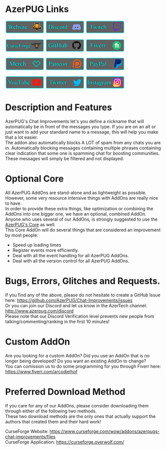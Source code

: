 # AzerPUG Links
[![](https://github.com/AzerPUG/AZP-Files/raw/main/Panels/Website%20Panel%20Small.png "")](http://www.azerpug.com "") 
[![](https://github.com/AzerPUG/AZP-Files/raw/main/Panels/Discord%20Panel%20Small.png "")](http://www.azerpug.com/discord "") 
[![](https://github.com/AzerPUG/AZP-Files/raw/main/Panels/Twitch%20Panel%20Small.png "")](http://www.azerpug.com/twitch "")  

[![](https://github.com/AzerPUG/AZP-Files/raw/main/Panels/CurseForge%20Panel%20Small.png "")](http://www.azerpug.com/curseforge "") 
[![](https://github.com/AzerPUG/AZP-Files/raw/main/Panels/GitHub%20Panel%20Small.png "")](http://www.azerpug.com/github "") 
[![](https://github.com/AzerPUG/AZP-Files/raw/main/Panels/Fiverr%20Panel%20Small.png "")](http://www.azerpug.com/fiverr "")  

[![](https://github.com/AzerPUG/AZP-Files/raw/main/Panels/Merch%20Panel%20Small.png "")](http://www.azerpug.com/merch "") 
[![](https://github.com/AzerPUG/AZP-Files/raw/main/Panels/Patreon%20Panel%20Small.png "")](http://www.azerpug.com/patreon "") 
[![](https://github.com/AzerPUG/AZP-Files/raw/main/Panels/PayPal%20Panel%20Small.png "")](http://www.azerpug.com/paypal "")  

[![](https://github.com/AzerPUG/AZP-Files/raw/main/Panels/YouTube%20Panel%20Small.png "")](http://www.azerpug.com/youtube "") 
[![](https://github.com/AzerPUG/AZP-Files/raw/main/Panels/Twitter%20Panel%20Small.png "")](http://www.azerpug.com/twitter "") 
[![](https://github.com/AzerPUG/AZP-Files/raw/main/Panels/Instagram%20Panel%20Small.png "")](http://www.azerpug.com/instagram "") 

# Description and Features
AzerPUG's Chat Improvements let's you define a nickname that will automatically be in front of the messages you type. If you are on an alt or just want to add your standard name to a message, this will help you make that a lot easier.  
The addon also automatically blocks A LOT of spam from any chats you are in. Automatically blocking messages containing multiple phrases containing clear indication that some one is spamming chat for boosting communities. These messages will simply be filtered and not displayed. 

# Optional Core
All AzerPUG AddOns are stand-alone and as lightweight as possible.  
However, some very resource intensive things with AddOns are really nice to have.  
In order to provide these extra things, like optimization or combining the AddOns into one bigger one, we have an optional, combined AddOn.  
Anyone who uses several of our AddOns, is strongly suggested to use the [AzerPUG's Core](https://www.curseforge.com/wow/addons/azerpugs-core) as well.  
This Core AddOn will do several things that are considered an improvement by most people:
- Speed up loading times
- Register events more efficiently.
- Deal with all the event handling for all AzerPUG AddOns.
- Deal with all the version control for all AzerPUG AddOns.  

# Bugs, Errors, Glitches and Requests.
If you find any of the above, please do not hesitate to create a GitHub Issue here: https://github.com/AzerPUG/Chat-Improvements/issues  
Or you can join our Discord and let us know in the AzerTech channel: http://www.azerpug.com/discord  
Please note that our Discord Verification level prevents new people from talking/commenting/ranking in the first 10 minutes!

# Custom AddOn
Are you looking for a custom AddOn? Did you use an AddOn that is no longer being developed? Do you want an existing AddOn to change?  
You can comission us to do some programming for you through Fiverr here: https://www.fiverr.com/arcodielhof

# Preferred Download Method
If you care for any of our AddOns, please consider downloading them through either of the following two methods.  
These two download methods are the only ones that actually support the authors that created them and their hard work!  
  
CurseForge Website: https://www.curseforge.com/wow/addons/azerpugs-chat-improvements/files  
CurseForge Application: https://curseforge.overwolf.com/
